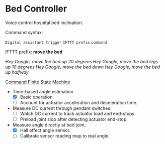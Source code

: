# Bed Controller

Voice control hospital bed inclination.

Command syntax:

`Digital assistant trigger` `IFTTT prefix` `command`

IFTTT prefix: **move the bed**

*Hey Google, move the bed up 20 degrees*
*Hey Google, move the bed legs up 10 degrees*
*Hey Google, move the bed down*
*Hey Google, move the bed up halfway*

[Command Finite State Machine](https://github.com/knickers/bed-controller/raw/main/img/commands-fsm.png)

- Time-based angle estimation
	- [x] Basic operation.
	- [ ] Account for actuator acceleration and deceleration time.
- Measure DC current through pendant switches.
	- [ ] Watch DC current to track actuator load and end-stops.
	- [ ] Preload joint slop after detecting actuator end-stop.
- Measure angle directly at bed joint.
	- [x] Hall effect angle sensor.
	- [ ] Calibrate sensor reading map to real angle.
